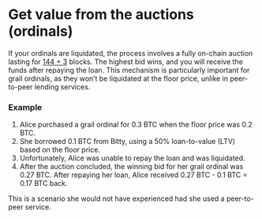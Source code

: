# Get value from the auctions (ordinals)

If your ordinals are liquidated, the process involves a fully on-chain auction lasting for [144 + 3](../../faq/what-is-72-+-3-blocks-ordinals-auction.md) blocks. The highest bid wins, and you will receive the funds after repaying the loan. This mechanism is particularly important for grail ordinals, as they won’t be liquidated at the floor price, unlike in peer-to-peer lending services.&#x20;

### Example

1. Alice purchased a grail ordinal for 0.3 BTC when the floor price was 0.2 BTC.
2. She borrowed 0.1 BTC from Bitty, using a 50% loan-to-value (LTV) based on the floor price.
3. Unfortunately, Alice was unable to repay the loan and was liquidated.
4. After the auction concluded, the winning bid for her grail ordinal was 0.27 BTC. After repaying her loan, Alice received 0.27 BTC - 0.1 BTC = 0.17 BTC back.&#x20;

This is a scenario she would not have experienced had she used a peer-to-peer service.
